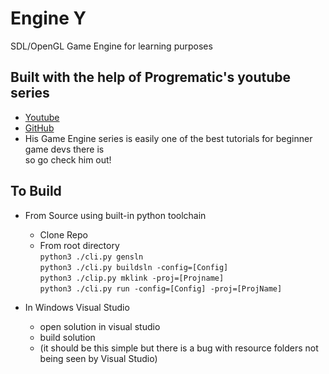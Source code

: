 # Engine Y 
SDL/OpenGL Game Engine for learning purposes 

## Built with the help of Progrematic's youtube series
 - [Youtube](https://www.youtube.com/@Progrematic)
 - [GitHub](https://github.com/progrematic)
 - His Game Engine series is easily one of the best tutorials for beginner game devs there is \
      so go check him out!

## To Build
 - From Source using built-in python toolchain
   - Clone Repo
   - From root directory \
      ``` python3 ./cli.py gensln ``` \
      ``` python3 ./cli.py buildsln -config=[Config] ``` \
      ``` python3 ./clip.py mklink -proj=[Projname] ``` \
      ``` python3 ./cli.py run -config=[Config] -proj=[ProjName] ``` 
      
 - In Windows Visual Studio
   - open solution in visual studio
   - build solution
   - (it should be this simple but there is a bug with resource folders not being seen by Visual Studio)
